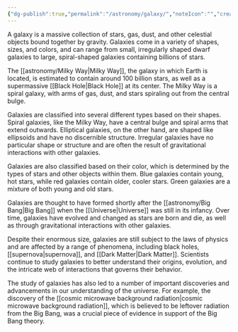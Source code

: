 ```yaml
---
{"dg-publish":true,"permalink":"/astronomy/galaxy/","noteIcon":"","created":"2023-11-22T21:38:40.543+05:30","updated":"2023-11-22T21:38:40.543+05:30"}
---
```


A galaxy is a massive collection of stars, gas, dust, and other celestial objects bound together by gravity. Galaxies come in a variety of shapes, sizes, and colors, and can range from small, irregularly shaped dwarf galaxies to large, spiral-shaped galaxies containing billions of stars.

The [[astronomy/Milky Way\|Milky Way]], the galaxy in which Earth is located, is estimated to contain around 100 billion stars, as well as a supermassive [[Black Hole\|Black Hole]] at its center. The Milky Way is a spiral galaxy, with arms of gas, dust, and stars spiraling out from the central bulge.

Galaxies are classified into several different types based on their shapes. Spiral galaxies, like the Milky Way, have a central bulge and spiral arms that extend outwards. Elliptical galaxies, on the other hand, are shaped like ellipsoids and have no discernible structure. Irregular galaxies have no particular shape or structure and are often the result of gravitational interactions with other galaxies.

Galaxies are also classified based on their color, which is determined by the types of stars and other objects within them. Blue galaxies contain young, hot stars, while red galaxies contain older, cooler stars. Green galaxies are a mixture of both young and old stars.

Galaxies are thought to have formed shortly after the [[astronomy/Big Bang\|Big Bang]] when the [[Universe\|Universe]] was still in its infancy. Over time, galaxies have evolved and changed as stars are born and die, as well as through gravitational interactions with other galaxies.

Despite their enormous size, galaxies are still subject to the laws of physics and are affected by a range of phenomena, including black holes, [[supernova\|supernova]], and [[Dark Matter\|Dark Matter]]. Scientists continue to study galaxies to better understand their origins, evolution, and the intricate web of interactions that governs their behavior.

The study of galaxies has also led to a number of important discoveries and advancements in our understanding of the universe. For example, the discovery of the [[cosmic microwave background radiation\|cosmic microwave background radiation]], which is believed to be leftover radiation from the Big Bang, was a crucial piece of evidence in support of the Big Bang theory.